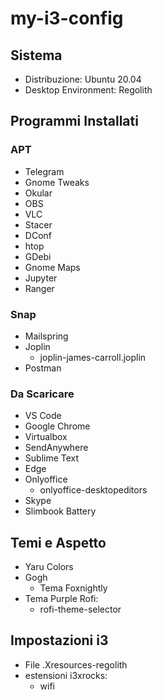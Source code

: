 # my-i3-config

## Sistema
- Distribuzione: Ubuntu 20.04
- Desktop Environment: Regolith

## Programmi Installati
### APT
- Telegram
- Gnome Tweaks
- Okular
- OBS
- VLC
- Stacer
- DConf
- htop
- GDebi
- Gnome Maps
- Jupyter
- Ranger
### Snap
- Mailspring
- Joplin
  - joplin-james-carroll.joplin
- Postman
### Da Scaricare
- VS Code
- Google Chrome
- Virtualbox
- SendAnywhere
- Sublime Text
- Edge
- Onlyoffice
  - onlyoffice-desktopeditors
- Skype
- Slimbook Battery

## Temi e Aspetto
- Yaru Colors
- Gogh
  - Tema Foxnightly
- Tema Purple Rofi:
  - rofi-theme-selector

## Impostazioni i3
- File .Xresources-regolith
- estensioni i3xrocks:
  - wifi
